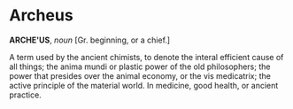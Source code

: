 # Archeus

**ARCHE'US**, _noun_ \[Gr. beginning, or a chief.\]

A term used by the ancient chimists, to denote the interal efficient cause of all things; the anima mundi or plastic power of the old philosophers; the power that presides over the animal economy, or the vis medicatrix; the active principle of the material world. In medicine, good health, or ancient practice.